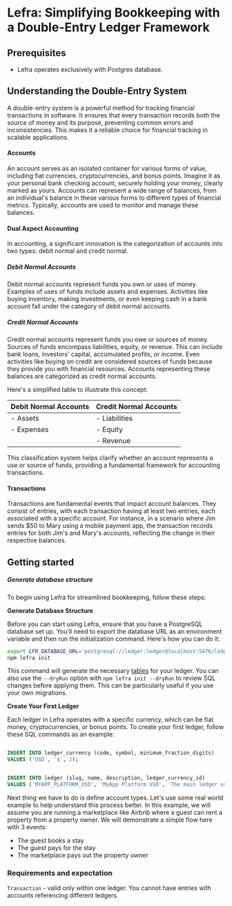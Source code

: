 # Lefra: Simplifying Bookkeeping with a Double-Entry Ledger Framework

## Prerequisites

- Lefra operates exclusively with Postgres database.

## Understanding the Double-Entry System

A double-entry system is a powerful method for tracking financial transactions in software. It ensures that every transaction records both the source of money and its purpose, preventing common errors and inconsistencies. This makes it a reliable choice for financial tracking in scalable applications.

#### Accounts

An account serves as an isolated container for various forms of value, including fiat currencies, cryptocurrencies, and bonus points. Imagine it as your personal bank checking account, securely holding your money, clearly marked as yours. Accounts can represent a wide range of balances, from an individual's balance in these various forms to different types of financial metrics. Typically, accounts are used to monitor and manage these balances.

#### Dual Aspect Accounting

In accounting, a significant innovation is the categorization of accounts into two types: debit normal and credit normal.

##### Debit Normal Accounts

Debit normal accounts represent funds you own or uses of money. Examples of uses of funds include assets and expenses. Activities like buying inventory, making investments, or even keeping cash in a bank account fall under the category of debit normal accounts.

##### Credit Normal Accounts

Credit normal accounts represent funds you owe or sources of money. Sources of funds encompass liabilities, equity, or revenue. This can include bank loans, investors' capital, accumulated profits, or income. Even activities like buying on credit are considered sources of funds because they provide you with financial resources. Accounts representing these balances are categorized as credit normal accounts.

Here's a simplified table to illustrate this concept:

| **Debit Normal Accounts** | **Credit Normal Accounts** |
|--------------------------|--------------------------|
| - Assets                | - Liabilities            |
| - Expenses              | - Equity                 |
|                        | - Revenue                |

This classification system helps clarify whether an account represents a use or source of funds, providing a fundamental framework for accounting transactions.

#### Transactions

Transactions are fundamental events that impact account balances. They consist of entries, with each transaction having at least two entries, each associated with a specific account. For instance, in a scenario where Jim sends $50 to Mary using a mobile payment app, the transaction records entries for both Jim's and Mary's accounts, reflecting the change in their respective balances.


## Getting started

##### Generate database structure

To begin using Lefra for streamlined bookkeeping, follow these steps:

**Generate Database Structure**

 Before you can start using Lefra, ensure that you have a PostgreSQL database set up. You'll need to export the 
 database URL as an environment variable and then run the initialization command. Here's how you can do it:

```sh
export LFR_DATABASE_URL='postgresql://ledger:ledger@localhost:5476/ledger';
npm lefra init
```

This command will generate the necessary [tables](./docs/ledger.png) for your ledger. You can also use the `--dryRun` 
option with `npm lefra init --dryRun` to review SQL changes before applying them. This 
can be particularly useful if you use your own migrations.

**Create Your First Ledger**

Each ledger in Lefra operates with a specific currency, which can be fiat money, cryptocurrencies, or bonus points. 
To create your first ledger, follow these SQL commands as an example:

```sql

INSERT INTO ledger_currency (code, symbol, minimum_fraction_digits) 
VALUES ('USD', '$', 2);


INSERT INTO ledger (slug, name, description, ledger_currency_id) 
VALUES ('MYAPP_PLATFORM_USD', 'MyApp Platform USD', 'The main ledger used for MyApp''s platform', 1);
```

Next thing we have to do is define account types. Let's use some real world example to help understand this process better. 
In this example, we will assume you are running a marketplace like Airbnb where a guest can rent a property from a 
property owner. We will demonstrate a simple flow here with 3 events:

- The guest books a stay
- The guest pays for the stay
- The marketplace pays out the property owner




### Requirements and expectation

`Transaction` - valid only within one ledger. You cannot have entries with accounts referencing different ledgers.
